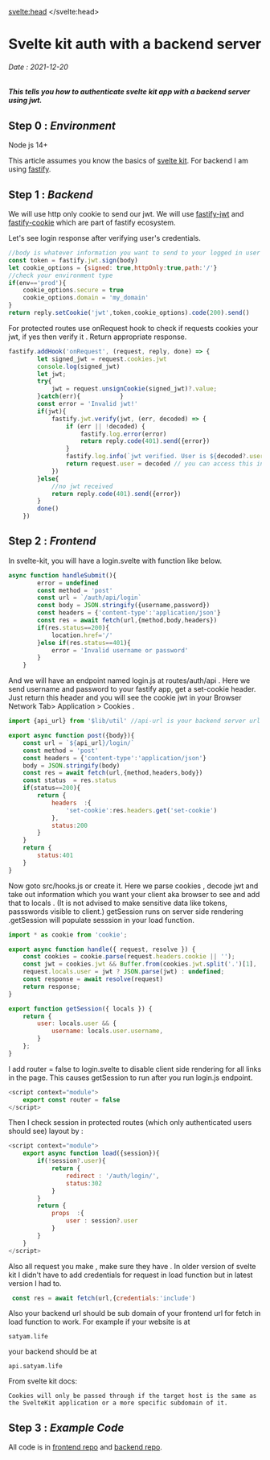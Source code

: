 <svelte:head>
    <meta name="description" content="This tells you how to authenticate svelte kit app with a backend server using jwt.">
</svelte:head>
<script>
    import {format_date} from '$lib/utils'
</script>    
# Svelte kit auth with a backend server
###### Date : <span use:format_date>2021-12-20</span> 
##### This tells you how to authenticate svelte kit app with a backend server using jwt.

## Step 0 : *Environment*

Node js 14+

This article assumes you know the basics of [svelte kit](https://kit.svelte.dev/). For backend I am using [fastify](https://www.fastify.io).

## Step 1 : *Backend*

We will use http only cookie to send our jwt. We will use [fastify-jwt](https://github.com/fastify/fastify-jwt) and [fastify-cookie](https://github.com/fastify/fastify-cookie) which are part of fastify ecosystem.

Let's see login response after verifying user's credentials.

```javascript
//body is whatever information you want to send to your logged in user
const token = fastify.jwt.sign(body)
let cookie_options = {signed: true,httpOnly:true,path:'/'}
//check your environment type
if(env=='prod'){
    cookie_options.secure = true
    cookie_options.domain = 'my_domain'
}
return reply.setCookie('jwt',token,cookie_options).code(200).send()
```

For protected routes use onRequest hook to check if requests cookies your jwt, if yes then verify it . Return appropriate response.

```javascript
fastify.addHook('onRequest', (request, reply, done) => {
        let signed_jwt = request.cookies.jwt
        console.log(signed_jwt)
        let jwt;
        try{
            jwt = request.unsignCookie(signed_jwt)?.value;
        }catch(err){           }
        const error = 'Invalid jwt!'
        if(jwt){
            fastify.jwt.verify(jwt, (err, decoded) => {
                if (err || !decoded) {
                    fastify.log.error(error)
                    return reply.code(401).send({error})
                }
                fastify.log.info(`jwt verified. User is ${decoded?.username}`)  
                return request.user = decoded // you can access this in your routes
            })
        }else{
            //no jwt received
            return reply.code(401).send({error})
        }
        done()
    })
```

## Step 2 : *Frontend*

In svelte-kit, you will have a login.svelte with function like below.  
```javascript
async function handleSubmit(){
        error = undefined
        const method = 'post'
        const url = `/auth/api/login`
        const body = JSON.stringify({username,password})
        const headers = {'content-type':'application/json'}
        const res = await fetch(url,{method,body,headers})
        if(res.status==200){
            location.href='/'
        }else if(res.status==401){
            error = 'Invalid username or password'
        }
    }
```

And we will have an endpoint named login.js at routes/auth/api . Here we send username and password to your fastify app, get a set-cookie header. Just return this header and you will see the cookie jwt in your Browser Network Tab> Application > Cookies . 

```javascript
import {api_url} from '$lib/util' //api-url is your backend server url

export async function post({body}){
    const url = `${api_url}/login/`
    const method = 'post'
    const headers = {'content-type':'application/json'}
    body = JSON.stringify(body)
    const res = await fetch(url,{method,headers,body})
    const status  = res.status
    if(status==200){
        return {
            headers  :{
                'set-cookie':res.headers.get('set-cookie')
            },
            status:200
        }    
    }
    return {
        status:401
    }
}
```

Now goto src/hooks.js or create it. Here we parse cookies , decode jwt and take out information which you want your client aka browser to see and add that to locals . (It is not advised to make sensitive data like tokens, passswords visible to client.) getSession runs on server side rendering .getSession will populate sesssion in your load function.

```javascript
import * as cookie from 'cookie';

export async function handle({ request, resolve }) {
	const cookies = cookie.parse(request.headers.cookie || '');
	const jwt = cookies.jwt && Buffer.from(cookies.jwt.split('.')[1], 'base64');
	request.locals.user = jwt ? JSON.parse(jwt) : undefined;	
	const response = await resolve(request)
	return response;
}

export function getSession({ locals }) {
	return {
		user: locals.user && {
			username: locals.user.username,
		}
	};
}
```

I add router = false to login.svelte to disable client side rendering for all links in the page. This causes getSession to run after you run login.js endpoint.
```javascript
<script context="module">
    export const router = false
</script>
```
Then I check session in protected routes (which only authenticated users should see) layout by : 
```javascript
<script context="module">
    export async function load({session}){
        if(!session?.user){ 
            return {
                redirect : '/auth/login/',
                status:302
            }
        }
        return {
            props  :{
                user : session?.user
            }
        }
    }
</script>
```

Also all request you make , make sure they have . In older version of svelte kit I didn't have to add credentials for request in load function but in latest version I had to.
```javascript
 const res = await fetch(url,{credentials:'include')
 ```

 Also your backend url should be sub domain of your frontend url for fetch in load function to work. For example if your website is at 
 ```
 satyam.life
 ```
your backend should be at
```
api.satyam.life
```

From svelte kit docs: 
```
Cookies will only be passed through if the target host is the same as the SvelteKit application or a more specific subdomain of it.
```

## Step 3 : *Example Code*


All code is in [frontend repo](https://github.com/mishrasatyam/expense_frontend/) and [backend repo](https://github.com/mishrasatyam/expense_backend).